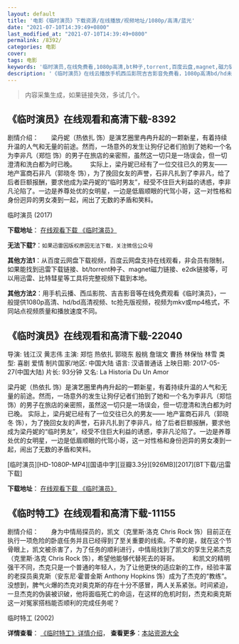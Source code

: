 ```yaml
---
layout: default
title: '电影《临时演员》下载资源/在线播放/视频地址/1080p/高清/蓝光'
date: "2021-07-10T14:39:49+0800"
last_modified_at: "2021-07-10T14:39:49+0800"
permalink: /8392/
categories: 电影
cover:
tags: 电影
keywords: '临时演员,在线免费看,1080p高清,bt种子,torrent,百度云盘,magnet,磁力链,迅雷下载资源'
description: '《临时演员》在线云播放手机西瓜影院吉吉影音免费看，1080p高清bd/hd未删减完整版和tc抢先枪版，mkv/mp4格式，附带bt/torrent种子、magnet/磁力链、百度云盘、网盘资源迅雷下载链接'
---
```


>内容采集生成，如果链接失效，多试几个。


## 《临时演员》在线观看和高清下载-8392

剧情介绍：　　梁丹妮（热依扎 饰）是演艺圈里冉冉升起的一颗新星，有着持续升温的人气和无量的前途。然而，一场意外的发生让狗仔记者们拍到了她和一个名为李非凡（郑恺 饰）的男子在旅店的亲密照，虽然这一切只是一场误会，但一切澄清和洗白都为时已晚。 　　实际上，梁丹妮已经有了一位交往已久的男友—— 地产富商石非凡（郭晓冬 饰），为了挽回女友的声誉，石非凡扎到了李非凡，给了后者巨额报酬，要求他成为梁丹妮的“临时男友”，经受不住巨大利益的诱惑，李非凡沦陷了。一边是养尊处优的女明星，一边是低眉顺眼的代驾小哥，这一对性格和身份迥异的男女凑到一起，闹出了无数的矛盾和笑料。


临时演员 (2017)

**下载地址**： [在线观看下载 《临时演员》](https://www.btbtdy.me/btdy/dy11075.html) 


**无法下载?**：`如果迅雷因版权原因无法下载，关注微信公众号 `

**其他方法1**：从百度云网盘下载视频，百度云网盘支持在线观看，非会员有限制，如果能找到迅雷下载链接、bt/torrent种子、magnet磁力链接、e2dk链接等，可以用迅雷、比特彗星等工具将完整视频下载到本地。

**其他方法2**：用手机云播、西瓜影院、吉吉影音等在线免费观看《临时演员》，一般提供1080p高清、hd/bd高清视频、tc抢先版视频，视频为mkv或mp4格式，不同站点视频质量和播放速度不同。


## 《临时演员》在线观看和高清下载-22040

导演: 钱江汉 黄志伟 主演: 郑恺 热依扎 郭晓东 殷桃 詹瑞文 曹扬 林保怡 林雪 类型: 喜剧 爱情 制片国家/地区: 中国大陆 语言: 汉语普通话 上映日期: 2017-05-27(中国大陆) 片长: 93分钟 又名: La Historia Du Un Amor

梁丹妮（热依扎 饰）是演艺圈里冉冉升起的一颗新星，有着持续升温的人气和无量的前途。然而，一场意外的发生让狗仔记者们拍到了她和一个名为李非凡（郑恺 饰）的男子在旅店的亲密照，虽然这一切只是一场误会，但一切澄清和洗白都为时已晚。 实际上，梁丹妮已经有了一位交往已久的男友—— 地产富商石非凡（郭晓冬 饰），为了挽回女友的声誉，石非凡扎到了李非凡，给了后者巨额报酬，要求他成为梁丹妮的“临时男友”，经受不住巨大利益的诱惑，李非凡沦陷了。一边是养尊处优的女明星，一边是低眉顺眼的代驾小哥，这一对性格和身份迥异的男女凑到一起，闹出了无数的矛盾和笑料。


[临时演员][HD-1080P-MP4][国语中字][豆瓣3.3分][926MB][2017][BT下载/迅雷下载]

**下载地址**： [在线观看下载 《临时演员》](https://www.btdx8.com/torrent/lsyy_2017.html) 


## 《临时特工》在线观看和高清下载-11155

剧情介绍：　　身为中情局探员的，凯文（克里斯·洛克 Chris Rock 饰）目前正在执行一项危险的卧底任务并且已经得到了至关重要的线索。不幸的是，就在这个节骨眼上，凯文被杀害了，为了任务的顺利进行，中情局找到了凯文的孪生兄弟杰克（克里斯·洛克 Chris Rock 饰），希望他能够代替死去的哥哥。 　　和凯文的精明强干不同，杰克只是一个普通的年轻人，为了让他更快的适应新的工作，经验丰富的老探员奥克斯（安东尼·霍普金斯 Anthony Hopkins 饰）成为了杰克的“教练”。没想到，脾气火爆的杰克对奥克斯的存在十分不感冒，两人关系紧张。时间紧迫，一旦杰克的伪装被识破，他将面临死亡的命运，在这样的危机时刻，杰克和奥克斯这一对冤家搭档能否顺利的完成任务呢？


临时特工 (2002)

**详情查看**： [《临时特工》详情介绍](/movie/11155/)， **查看更多**：[本站资源大全](/movie/t/all/)

